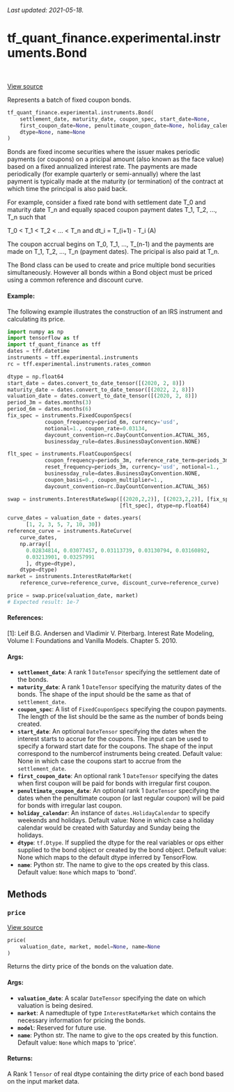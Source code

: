 <!--
This file is generated by a tool. Do not edit directly.
For open-source contributions the docs will be updated automatically.
-->

*Last updated: 2021-05-18.*

<div itemscope itemtype="http://developers.google.com/ReferenceObject">
<meta itemprop="name" content="tf_quant_finance.experimental.instruments.Bond" />
<meta itemprop="path" content="Stable" />
<meta itemprop="property" content="__init__"/>
<meta itemprop="property" content="price"/>
</div>

# tf_quant_finance.experimental.instruments.Bond

<!-- Insert buttons and diff -->

<table class="tfo-notebook-buttons tfo-api" align="left">
</table>

<a target="_blank" href="https://github.com/google/tf-quant-finance/blob/master/tf_quant_finance/experimental/instruments/bond.py">View source</a>



Represents a batch of fixed coupon bonds.

```python
tf_quant_finance.experimental.instruments.Bond(
    settlement_date, maturity_date, coupon_spec, start_date=None,
    first_coupon_date=None, penultimate_coupon_date=None, holiday_calendar=None,
    dtype=None, name=None
)
```



<!-- Placeholder for "Used in" -->

Bonds are fixed income securities where the issuer makes periodic payments
(or coupons) on a pricipal amount (also known as the face value) based on a
fixed annualized interest rate. The payments are made periodically (for
example quarterly or semi-annually) where the last payment is typically made
at the maturity (or termination) of the contract at which time the principal
is also paid back.

For example, consider a fixed rate bond with settlement date T_0 and maturity
date T_n and equally spaced coupon payment dates T_1, T_2, ..., T_n such that

T_0 < T_1 < T_2 < ... < T_n and dt_i = T_(i+1) - T_i    (A)

The coupon accrual begins on T_0, T_1, ..., T_(n-1) and the payments are made
on T_1, T_2, ..., T_n (payment dates). The pricipal is also paid at T_n.

The Bond class can be used to create and price multiple bond securities
simultaneously. However all bonds within a Bond object must be priced using
a common reference and discount curve.

#### Example:
The following example illustrates the construction of an IRS instrument and
calculating its price.

```python
import numpy as np
import tensorflow as tf
import tf_quant_finance as tff
dates = tff.datetime
instruments = tff.experimental.instruments
rc = tff.experimental.instruments.rates_common

dtype = np.float64
start_date = dates.convert_to_date_tensor([(2020, 2, 8)])
maturity_date = dates.convert_to_date_tensor([(2022, 2, 8)])
valuation_date = dates.convert_to_date_tensor([(2020, 2, 8)])
period_3m = dates.months(3)
period_6m = dates.months(6)
fix_spec = instruments.FixedCouponSpecs(
            coupon_frequency=period_6m, currency='usd',
            notional=1., coupon_rate=0.03134,
            daycount_convention=rc.DayCountConvention.ACTUAL_365,
            businessday_rule=dates.BusinessDayConvention.NONE)

flt_spec = instruments.FloatCouponSpecs(
            coupon_frequency=periods_3m, reference_rate_term=periods_3m,
            reset_frequency=periods_3m, currency='usd', notional=1.,
            businessday_rule=dates.BusinessDayConvention.NONE,
            coupon_basis=0., coupon_multiplier=1.,
            daycount_convention=rc.DayCountConvention.ACTUAL_365)

swap = instruments.InterestRateSwap([(2020,2,2)], [(2023,2,2)], [fix_spec],
                                    [flt_spec], dtype=np.float64)

curve_dates = valuation_date + dates.years(
      [1, 2, 3, 5, 7, 10, 30])
reference_curve = instruments.RateCurve(
    curve_dates,
    np.array([
      0.02834814, 0.03077457, 0.03113739, 0.03130794, 0.03160892,
      0.03213901, 0.03257991
      ], dtype=dtype),
    dtype=dtype)
market = instruments.InterestRateMarket(
    reference_curve=reference_curve, discount_curve=reference_curve)

price = swap.price(valuation_date, market)
# Expected result: 1e-7
```

#### References:
[1]: Leif B.G. Andersen and Vladimir V. Piterbarg. Interest Rate Modeling,
    Volume I: Foundations and Vanilla Models. Chapter 5. 2010.

#### Args:


* <b>`settlement_date`</b>: A rank 1 `DateTensor` specifying the settlement date of
  the bonds.
* <b>`maturity_date`</b>: A rank 1 `DateTensor` specifying the maturity dates of the
  bonds. The shape of the input should be the same as that of
  `settlement_date`.
* <b>`coupon_spec`</b>: A list of `FixedCouponSpecs` specifying the coupon payments.
  The length of the list should be the same as the number of bonds
  being created.
* <b>`start_date`</b>: An optional `DateTensor` specifying the dates when the
  interest starts to accrue for the coupons. The input can be used to
  specify a forward start date for the coupons. The shape of the input
  correspond to the numbercof instruments being created.
  Default value: None in which case the coupons start to accrue from the
  `settlement_date`.
* <b>`first_coupon_date`</b>: An optional rank 1 `DateTensor` specifying the dates
  when first coupon will be paid for bonds with irregular first coupon.
* <b>`penultimate_coupon_date`</b>: An optional rank 1 `DateTensor` specifying the
  dates when the penultimate coupon (or last regular coupon) will be paid
  for bonds with irregular last coupon.
* <b>`holiday_calendar`</b>: An instance of `dates.HolidayCalendar` to specify
  weekends and holidays.
  Default value: None in which case a holiday calendar would be created
  with Saturday and Sunday being the holidays.
* <b>`dtype`</b>: `tf.Dtype`. If supplied the dtype for the real variables or ops
  either supplied to the bond object or created by the bond object.
  Default value: None which maps to the default dtype inferred by
  TensorFlow.
* <b>`name`</b>: Python str. The name to give to the ops created by this class.
  Default value: `None` which maps to 'bond'.

## Methods

<h3 id="price"><code>price</code></h3>

<a target="_blank" href="https://github.com/google/tf-quant-finance/blob/master/tf_quant_finance/experimental/instruments/bond.py">View source</a>

```python
price(
    valuation_date, market, model=None, name=None
)
```

Returns the dirty price of the bonds on the valuation date.


#### Args:


* <b>`valuation_date`</b>: A scalar `DateTensor` specifying the date on which
  valuation is being desired.
* <b>`market`</b>: A namedtuple of type `InterestRateMarket` which contains the
  necessary information for pricing the bonds.
* <b>`model`</b>: Reserved for future use.
* <b>`name`</b>: Python str. The name to give to the ops created by this function.
  Default value: `None` which maps to 'price'.


#### Returns:

A Rank 1 `Tensor` of real dtype containing the dirty price of each bond
based on the input market data.




